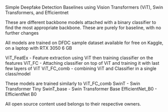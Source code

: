 Simple Deepfake Detection Baselines using Vision Transformers (ViT), Swin Transformers, and Efficientnet

These are different backbone models attached with a binary classifier to find the most appropriate backbone. 
These are purely for baseline, with no further changes

All models are trained on DFDC sample dataset available for free on Kaggle, on a laptop with RTX 3050 6 GB

ViT_FeatEx - Feature extraction using ViT then training classifier on the features 
ViT_FC - Attaching classifier on top of ViT and training it with last few layers of ViT 
ViT_FC_comb - combining ViT and Classifier in a single class/model

These models are trained similarly to ViT_FC_comb 
SwinT - Swin Transformer Tiny 
SwinT_base - Swin Transformer Base 
EfficientNet_B0 - EfficientNet B0



All open source content used belongs to their respective owners.
